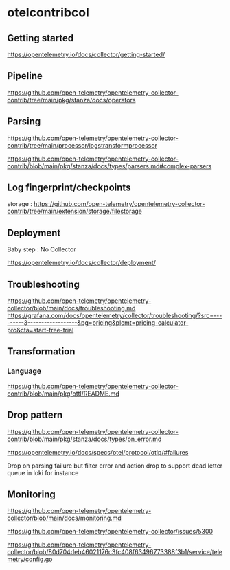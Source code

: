 # otelcontribcol

## Getting started

https://opentelemetry.io/docs/collector/getting-started/

## Pipeline
https://github.com/open-telemetry/opentelemetry-collector-contrib/tree/main/pkg/stanza/docs/operators

## Parsing
https://github.com/open-telemetry/opentelemetry-collector-contrib/tree/main/processor/logstransformprocessor

https://github.com/open-telemetry/opentelemetry-collector-contrib/blob/main/pkg/stanza/docs/types/parsers.md#complex-parsers

## Log fingerprint/checkpoints

storage : https://github.com/open-telemetry/opentelemetry-collector-contrib/tree/main/extension/storage/filestorage

## Deployment

Baby step : No Collector

https://opentelemetry.io/docs/collector/deployment/

## Troubleshooting
https://github.com/open-telemetry/opentelemetry-collector/blob/main/docs/troubleshooting.md
https://grafana.com/docs/opentelemetry/collector/troubleshooting/?src=---------3------------------&pg=pricing&plcmt=pricing-calculator-pro&cta=start-free-trial

## Transformation
### Language
https://github.com/open-telemetry/opentelemetry-collector-contrib/blob/main/pkg/ottl/README.md

## Drop pattern
https://github.com/open-telemetry/opentelemetry-collector-contrib/blob/main/pkg/stanza/docs/types/on_error.md

https://opentelemetry.io/docs/specs/otel/protocol/otlp/#failures

Drop on parsing failure but filter error and action drop to support dead letter queue in loki for instance

## Monitoring
https://github.com/open-telemetry/opentelemetry-collector/blob/main/docs/monitoring.md

https://github.com/open-telemetry/opentelemetry-collector/issues/5300

https://github.com/open-telemetry/opentelemetry-collector/blob/80d704deb46021176c3fc408f63496773388f3b1/service/telemetry/config.go